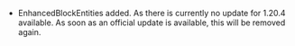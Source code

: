 - EnhancedBlockEntities added. As there is currently no update for 1.20.4 available. As soon as an official update is available, this will be removed again.